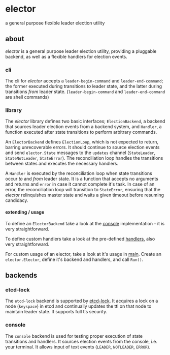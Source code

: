 # elector

a general purpose flexible leader election utility

## about

_elector_ is a general purpose leader election utility, providing a pluggable backend, as well as a flexible handlers for election events.

### cli

The cli for _elector_ accepts a `leader-begin-command` and `leader-end-command`; the former executed during transitions _to_ leader state, and the latter during transitions _from_ leader state. (`leader-begin-command` and `leader-end-command` are shell commands)

### library

The _elector_ library defines two basic interfaces; `ElectionBackend`, a backend that sources leader election events from a backend system, and `Handler`, a function executed after state transitions to perform arbitrary commands.

An `ElectorBackend` defines `ElectionLoop`, which is not expected to return, barring unrecoverable errors. It should continue to source election events and send `elector.State` messages to the `updates` channel (`StateLeader`, `StateNotLeader`, `StateError`). The reconciliation loop handles the transitions between states and executes the necessary handlers.

A `Handler` is executed by the reconciliation loop when state transitions occur _to_ and _from_ leader state. It is a function that accepts no arguments and returns and `error` in case it cannot complete it's task. In case of an error, the reconciliation loop will transition to `StateError`, ensuring that the _elector_ relinquishes master state and waits a given timeout before resuming candidacy.

#### extending / usage

To define an `ElectorBackend` take a look at the [console](backends/console.go) implementation - it is very straightforward.

To define custom handlers take a look at the pre-defined [handlers](handlers/handlers.go), also very straightforward.

For custom usage of an elector, take a look at it's usage in [main](main.go#L137). Create an `elector.Elector`, define it's backend and handlers, and call `Run()`.

## backends

### etcd-lock

The `etcd-lock` backend is supported by [etcd-lock](https://github.com/datawisesystems/etcd-lock). It acquires a lock on a node (`keyspace`) in etcd and continually updates the ttl on that node to maintain leader state. It supports full tls security.

### console

The `console` backend is used for testing proper execution of state transitions and handlers. It sources election events from the console, i.e. your terminal. It allows input of text events (`LEADER`, `NOTLEADER`, `ERROR`).
